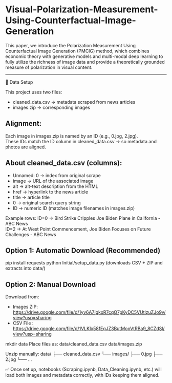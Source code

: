 # Visual-Polarization-Measurement-Using-Counterfactual-Image-Generation
This paper, we introduce the Polarization Measurement Using Counterfactual Image Generation (PMCIG) method, which combines economic theory with generative models and multi-modal deep learning to fully utilize the richness of image data and provide a theoretically grounded measure of polarization in visual content.

---------------------------------------------------------------------------------

📂 Data Setup

This project uses two files:
- cleaned_data.csv  → metadata scraped from news articles
- images.zip        → corresponding images

Alignment:
----------
Each image in images.zip is named by an ID (e.g., 0.jpg, 2.jpg).  
These IDs match the ID column in cleaned_data.csv → so metadata and photos are aligned.

About cleaned_data.csv (columns):
---------------------------------
- Unnamed: 0  → index from original scrape
- image       → URL of the associated image
- alt         → alt-text description from the HTML
- href        → hyperlink to the news article
- title       → article title
- 0           → original search query string
- ID          → numeric ID (matches image filenames in images.zip)

Example rows:
ID=0 → Bird Strike Cripples Joe Biden Plane in California - ABC News  
ID=2 → At West Point Commencement, Joe Biden Focuses on Future Challenges - ABC News

Option 1: Automatic Download (Recommended)
------------------------------------------
pip install requests
python Initial/setup_data.py
(downloads CSV + ZIP and extracts into data/)

Option 2: Manual Download
-------------------------
Download from:
- Images ZIP: https://drive.google.com/file/d/1yv6A7IgkxR7cqQ7pKyDC5VUtlzuZJo9v/view?usp=sharing
- CSV File : https://drive.google.com/file/d/1VLKIx58fEqJZ3ButMooVtRBa9_8CZdSl/view?usp=sharing

mkdir data
Place files as:
data/cleaned_data.csv
data/images.zip

Unzip manually:
data/
 ├── cleaned_data.csv
 └── images/
      ├── 0.jpg
      ├── 2.jpg
      └── ...

✅ Once set up, notebooks (Scraping.ipynb, Data_Cleaning.ipynb, etc.) will load both images and metadata correctly, with IDs keeping them aligned.
